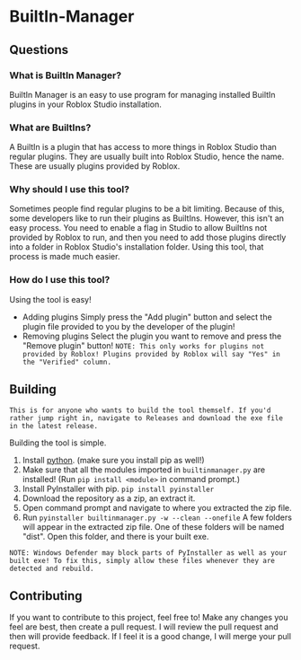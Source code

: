 # BuiltIn-Manager
## Questions
### What is BuiltIn Manager?
BuiltIn Manager is an easy to use program for managing installed BuiltIn plugins in your Roblox Studio installation.
### What are BuiltIns?
A BuiltIn is a plugin that has access to more things in Roblox Studio than regular plugins. They are usually built into Roblox Studio, hence the name. These are usually plugins provided by Roblox.
### Why should I use this tool?
Sometimes people find regular plugins to be a bit limiting. Because of this, some developers like to run their plugins as BuiltIns. However, this isn't an easy process. You need to enable a flag in Studio to allow BuiltIns not provided by Roblox to run, and then you need to add those plugins directly into a folder in Roblox Studio's installation folder. Using this tool, that process is made much easier.
### How do I use this tool?
Using the tool is easy!
- Adding plugins
  Simply press the "Add plugin" button and select the plugin file provided to you by the developer of the plugin!
- Removing plugins
  Select the plugin you want to remove and press the "Remove plugin" button!
  `NOTE: This only works for plugins not provided by Roblox! Plugins provided by Roblox will say "Yes" in the "Verified" column.`
## Building
`This is for anyone who wants to build the tool themself. If you'd rather jump right in, navigate to Releases and download the exe file in the latest release.`

Building the tool is simple.
1. Install [python](https://www.python.org/). (make sure you install pip as well!)
2. Make sure that all the modules imported in `builtinmanager.py` are installed! (Run `pip install <module>` in command prompt.)
3. Install PyInstaller with pip. `pip install pyinstaller`
4. Download the repository as a zip, an extract it.
5. Open command prompt and navigate to where you extracted the zip file.
6. Run `pyinstaller builtinmanager.py -w --clean --onefile`
A few folders will appear in the extracted zip file. One of these folders will be named "dist". Open this folder, and there is your built exe.

`NOTE: Windows Defender may block parts of PyInstaller as well as your built exe! To fix this, simply allow these files whenever they are detected and rebuild.`

## Contributing
If you want to contribute to this project, feel free to! Make any changes you feel are best, then create a pull request. I will review the pull request and then will provide feedback. If I feel it is a good change, I will merge your pull request.
